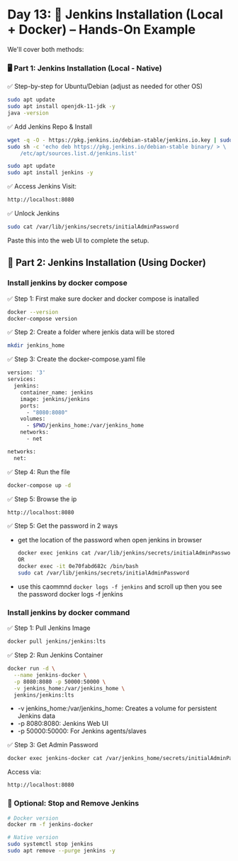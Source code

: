 # Day 13: 🔧 Jenkins Installation (Local + Docker) – Hands-On Example

We'll cover both methods:

### 🖥️ Part 1: Jenkins Installation (Local - Native)
✅ Step-by-step for Ubuntu/Debian (adjust as needed for other OS)
```sh
sudo apt update
sudo apt install openjdk-11-jdk -y
java -version
```

✅ Add Jenkins Repo & Install
```sh
wget -q -O - https://pkg.jenkins.io/debian-stable/jenkins.io.key | sudo apt-key add -
sudo sh -c 'echo deb https://pkg.jenkins.io/debian-stable binary/ > \
    /etc/apt/sources.list.d/jenkins.list'

sudo apt update
sudo apt install jenkins -y
```

✅ Access Jenkins
Visit:
```sh
http://localhost:8080
```
✅ Unlock Jenkins
```sh
sudo cat /var/lib/jenkins/secrets/initialAdminPassword
```
Paste this into the web UI to complete the setup.

## 🐳 Part 2: Jenkins Installation (Using Docker)
### Install jenkins by docker compose
✅ Step 1: First make sure docker and docker compose is inatalled
```sh
docker --version
docker-compose version
```
✅ Step 2: Create a folder where jenkis data will be stored
```sh
mkdir jenkins_home
```
✅ Step 3: Create the docker-compose.yaml file 
```sh
version: '3'
services:
  jenkins:
    container_name: jenkins
    image: jenkins/jenkins
    ports:
      - "8080:8080"
    volumes:
      - $PWD/jenkins_home:/var/jenkins_home
    networks:
      - net

networks:
  net:                                                                              
```
✅ Step 4: Run the file
```sh
docker-compose up -d
```
✅ Step 5: Browse the ip
```sh
http://localhost:8080
```
✅ Step 5: Get the password in 2 ways
 - get the location of the password when open jenkins in browser
   ```sh
   docker exec jenkins cat /var/lib/jenkins/secrets/initialAdminPassword
   OR
   docker exec -it 0e70fabd682c /bin/bash
   sudo cat /var/lib/jenkins/secrets/initialAdminPassword
   ```
 - use this caommnd ```docker logs -f jenkins``` and scroll up then you see the password docker logs -f jenkins 

### Install jenkins by docker command
✅ Step 1: Pull Jenkins Image
```sh
docker pull jenkins/jenkins:lts
```
✅ Step 2: Run Jenkins Container
```sh
docker run -d \
  --name jenkins-docker \
  -p 8080:8080 -p 50000:50000 \
  -v jenkins_home:/var/jenkins_home \
  jenkins/jenkins:lts
```
 - -v jenkins_home:/var/jenkins_home: Creates a volume for persistent Jenkins data
 - -p 8080:8080: Jenkins Web UI
 - -p 50000:50000: For Jenkins agents/slaves

✅ Step 3: Get Admin Password
```sh
docker exec jenkins-docker cat /var/jenkins_home/secrets/initialAdminPassword
```
Access via:
```sh
http://localhost:8080
```

### 🧼 Optional: Stop and Remove Jenkins
```sh
# Docker version
docker rm -f jenkins-docker

# Native version
sudo systemctl stop jenkins
sudo apt remove --purge jenkins -y
```

